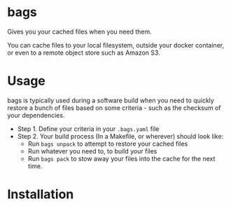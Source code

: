 # bags

Gives you your cached files when you need them.

You can cache files to your local filesystem, outside your docker container, or even to a remote object store such as Amazon S3.

# Usage

bags is typically used during a software build when you need to quickly restore a bunch of files based on some criteria - such as the checksum of your dependencies.

- Step 1. Define your criteria in your `.bags.yaml` file
- Step 2. Your build process (In a Makefile, or wherever) should look like:
    - Run `bags unpack` to attempt to restore your cached files
    - Run whatever you need to, to build your files
    - Run `bags pack` to stow away your files into the cache for the next time.

# Installation